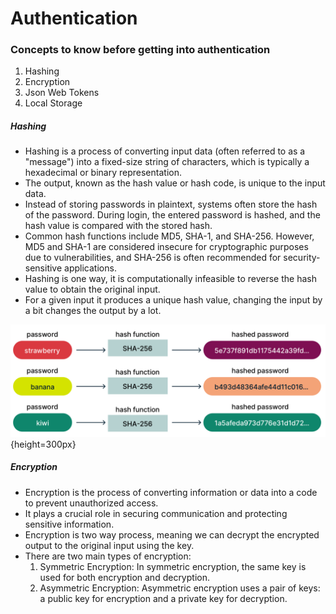 # Authentication

### Concepts to know before getting into authentication
1. Hashing
2. Encryption
3. Json Web Tokens
4. Local Storage

##### Hashing
- Hashing is a process of converting input data (often referred to as a "message") into a fixed-size string of characters, which is typically a hexadecimal or binary representation.
- The output, known as the hash value or hash code, is unique to the input data.
- Instead of storing passwords in plaintext, systems often store the hash of the password. During login, the entered password is hashed, and the hash value is compared with the stored hash.
- Common hash functions include MD5, SHA-1, and SHA-256. However, MD5 and SHA-1 are considered insecure for cryptographic purposes due to vulnerabilities, and SHA-256 is often recommended for security-sensitive applications.
- Hashing is one way, it is computationally infeasible to reverse the hash value to obtain the original input.
- For a given input it produces a unique hash value, changing the input by a bit changes the output by a lot.

![Password Hashing](./images/password-hashing.png){height=300px}


##### Encryption
- Encryption is the process of converting information or data into a code to prevent unauthorized access.
- It plays a crucial role in securing communication and protecting sensitive information. 
- Encryption is two way process, meaning we can decrypt the encrypted output to the original input using the key.
- There are two main types of encryption: 
    1. Symmetric Encryption: In symmetric encryption, the same key is used for both encryption and decryption.
    2. Asymmetric Encryption: Asymmetric encryption uses a pair of keys: a public key for encryption and a private key for decryption.